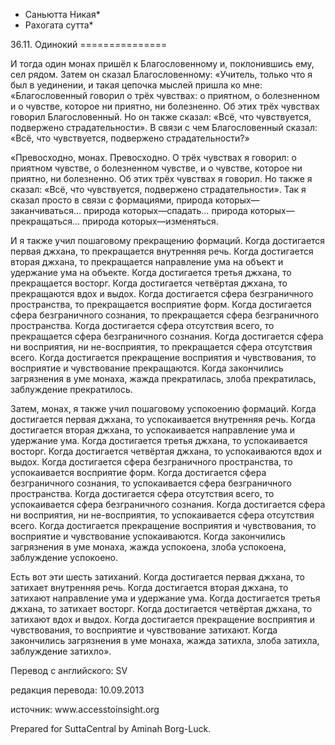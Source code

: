 * Саньютта Никая*
* Рахогата сутта*

36\.11\. Одинокий
\=\=\=\=\=\=\=\=\=\=\=\=\=\=\=

И тогда один монах пришёл к Благословенному и, поклонившись ему, сел рядом\. Затем он сказал Благословенному: «Учитель, только что я был в уединении, и такая цепочка мыслей пришла ко мне: «Благословенный говорил о трёх чувствах: о приятном, о болезненном и о чувстве, которое ни приятно, ни болезненно\. Об этих трёх чувствах говорил Благословенный\. Но он также сказал: «Всё, что чувствуется, подвержено страдательности»\. В связи с чем Благословенный сказал: «Всё, что чувствуется, подвержено страдательности?»

«Превосходно, монах\. Превосходно\. О трёх чувствах я говорил: о приятном чувстве, о болезненном чувстве, и о чувстве, которое ни приятно, ни болезненно\. Об этих трёх чувствах я говорил\. Но также я сказал: «Всё, что чувствуется, подвержено страдательности»\. Так я сказал просто в связи с формациями, природа которых—заканчиваться… природа которых—спадать… природа которых—прекращаться… природа которых—изменяться\.

И я также учил пошаговому прекращению формаций\. Когда достигается первая джхана, то прекращается внутренняя речь\. Когда достигается вторая джхана, то прекращается направление ума на объект и удержание ума на объекте\. Когда достигается третья джхана, то прекращается восторг\. Когда достигается четвёртая джхана, то прекращаются вдох и выдох\. Когда достигается сфера безграничного пространства, то прекращается восприятие форм\. Когда достигается сфера безграничного сознания, то прекращается сфера безграничного пространства\. Когда достигается сфера отсутствия всего, то прекращается сфера безграничного сознания\. Когда достигается сфера ни восприятия, ни не\-восприятия, то прекращается сфера отсутствия всего\. Когда достигается прекращение восприятия и чувствования, то восприятие и чувствование прекращаются\. Когда закончились загрязнения в уме монаха, жажда прекратилась, злоба прекратилась, заблуждение прекратилось\.

Затем, монах, я также учил пошаговому успокоению формаций\. Когда достигается первая джхана, то успокаивается внутренняя речь\. Когда достигается вторая джхана, то успокаивается направление ума и удержание ума\. Когда достигается третья джхана, то успокаивается восторг\. Когда достигается четвёртая джхана, то успокаиваются вдох и выдох\. Когда достигается сфера безграничного пространства, то успокаивается восприятие форм\. Когда достигается сфера безграничного сознания, то успокаивается сфера безграничного пространства\. Когда достигается сфера отсутствия всего, то успокаивается сфера безграничного сознания\. Когда достигается сфера ни восприятия, ни не\-восприятия, то успокаивается сфера отсутствия всего\. Когда достигается прекращение восприятия и чувствования, то восприятие и чувствование успокаиваются\. Когда закончились загрязнения в уме монаха, жажда успокоена, злоба успокоена, заблуждение успокоено\.

Есть вот эти шесть затиханий\. Когда достигается первая джхана, то затихает внутренняя речь\. Когда достигается вторая джхана, то затихают направление ума и удержание ума\. Когда достигается третья джхана, то затихает восторг\. Когда достигается четвёртая джхана, то затихают вдох и выдох\. Когда достигается прекращение восприятия и чувствования, то восприятие и чувствование затихают\. Когда закончились загрязнения в уме монаха, жажда затихла, злоба затихла, заблуждение затихло»\.

Перевод с английского: SV

редакция перевода: 10\.09\.2013

источник: www\.accesstoinsight\.org

Prepared for SuttaCentral by Aminah Borg\-Luck\.